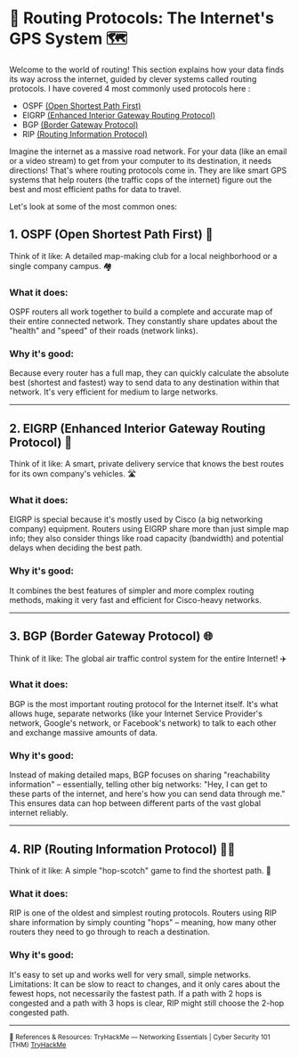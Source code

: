 # 🚦 Routing Protocols: The Internet's GPS System 🗺️ </br>

Welcome to the world of routing! This section explains how your data finds its way across the internet, guided by clever systems called routing protocols. I have covered 4 most commonly used protocols here :
- OSPF [(Open Shortest Path First)](https://github.com/Dee-Techie/Cybersecurity-Portfolio/blob/main/Write-Ups/Routing_Protocols.md#1-ospf-open-shortest-path-first--)
- EIGRP [(Enhanced Interior Gateway Routing Protocol)](https://github.com/Dee-Techie/Cybersecurity-Portfolio/blob/main/Write-Ups/Routing_Protocols.md#2-eigrp-enhanced-interior-gateway-routing-protocol--)
- BGP [(Border Gateway Protocol)](https://github.com/Dee-Techie/Cybersecurity-Portfolio/blob/main/Write-Ups/Routing_Protocols.md#3-bgp-border-gateway-protocol--)
-  RIP [(Routing Information Protocol)](https://github.com/Dee-Techie/Cybersecurity-Portfolio/blob/main/Write-Ups/Routing_Protocols.md#4-rip-routing-information-protocol-%EF%B8%8F-)

Imagine the internet as a massive road network. For your data (like an email or a video stream) to get from your computer to its destination, it needs directions! That's where routing protocols come in. They are like smart GPS systems that help routers (the traffic cops of the internet) figure out the best and most efficient paths for data to travel.

Let's look at some of the most common ones:

## 1. OSPF (Open Shortest Path First) 🧭 </br>
Think of it like: A detailed map-making club for a local neighborhood or a single company campus. 🏘️

### What it does: </br>
OSPF routers all work together to build a complete and accurate map of their entire connected network. They constantly share updates about the "health" and "speed" of their roads (network links).

### Why it's good: </br>
Because every router has a full map, they can quickly calculate the absolute best (shortest and fastest) way to send data to any destination within that network. It's very efficient for medium to large networks.

---

## 2. EIGRP (Enhanced Interior Gateway Routing Protocol) 🧠 </br>
Think of it like: A smart, private delivery service that knows the best routes for its own company's vehicles. 🛣️

### What it does: </br>
EIGRP is special because it's mostly used by Cisco (a big networking company) equipment. Routers using EIGRP share more than just simple map info; they also consider things like road capacity (bandwidth) and potential delays when deciding the best path.

### Why it's good: </br>
It combines the best features of simpler and more complex routing methods, making it very fast and efficient for Cisco-heavy networks.

---

## 3. BGP (Border Gateway Protocol) 🌐 </br>
Think of it like: The global air traffic control system for the entire Internet! ✈️

### What it does: </br>
BGP is the most important routing protocol for the Internet itself. It's what allows huge, separate networks (like your Internet Service Provider's network, Google's network, or Facebook's network) to talk to each other and exchange massive amounts of data.

### Why it's good: </br>
Instead of making detailed maps, BGP focuses on sharing "reachability information" – essentially, telling other big networks: "Hey, I can get to these parts of the internet, and here's how you can send data through me." This ensures data can hop between different parts of the vast global internet reliably.

---

## 4. RIP (Routing Information Protocol) 🚶‍♂️ </br>
Think of it like: A simple "hop-scotch" game to find the shortest path. 📏

### What it does: </br>
RIP is one of the oldest and simplest routing protocols. Routers using RIP share information by simply counting "hops" – meaning, how many other routers they need to go through to reach a destination.

### Why it's good: </br>
It's easy to set up and works well for very small, simple networks.
Limitations: It can be slow to react to changes, and it only cares about the fewest hops, not necessarily the fastest path. If a path with 2 hops is congested and a path with 3 hops is clear, RIP might still choose the 2-hop congested path.

---

<sub>🔗 References & Resources:
TryHackMe — Networking Essentials | Cyber Security 101 (THM) [TryHackMe](https://tryhackme.com/room/networkingessentials)</sub>

